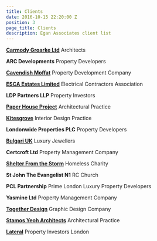 ```yaml
---
title: Clients
date: 2016-10-15 22:20:00 Z
position: 3
page_title: Clients
description: Egan Associates client list
---
```


**[Carmody Groarke Ltd](http://www.carmodygroarke.com/)**
Architects

**ARC Developments**
Property Developers

**[Cavendish Moffat](http://cavendishmoffat.com/)**
Property Development Company
 
**[ESCA Estates Limited](http://eca.co.uk/)**
Electrical Contractors Association

**LDP Partners LLP**
Property Investors

**[Paper House Project](https://www.paperhouseproject.co.uk/)**
Architectural Practice

**[Kitesgrove](http://www.kitesgrove.com/projects/)**
Interior Design Practice

**Londonwide Properties PLC**
Property Developers

**[Bulgari UK](http://www.bulgari.com/en-gb/)**
Luxury Jewellers

**Certcroft Ltd**
Property Management Company

**[Shelter From the Storm](http://sfts.org.uk/)**
Homeless Charity

**St John The Evangelist N1**
RC Church

**PCL Partnership**
Prime London Luxury Property Developers

**Yasmine Ltd**
Property Management Company

**[Together Design](http://www.togetherdesign.co.uk/)**
Graphic Design Company

**[Stamos Yeoh Architects](http://www.stamosyeoharchitects.com/)**
Architectural Practice

**[Lateral](http://www.lateral.london/)**
Property Investors London